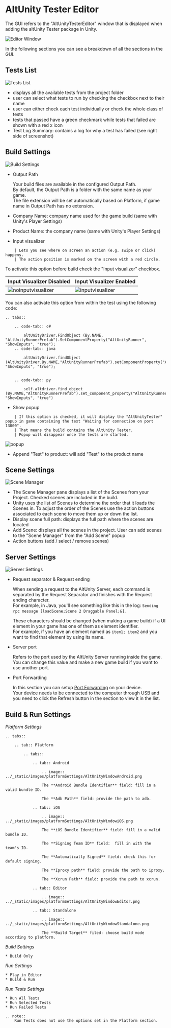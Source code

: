 # AltUnity Tester Editor

The GUI refers to the "AltUnityTesterEditor" window that is displayed when adding the altUnity Tester package in Unity.

![Editor Window](../_static/images/altUnityTesterWindow/EditorWindow.png)

In the following sections you can see a breakdown of all the sections in the GUI.

## Tests List

![Tests List](../_static/images/altUnityTesterWindow/TestsList.png)

* displays all the available tests from the project folder
* user can select what tests to run by checking the checkbox next to their name
* user can either check each test individually or check the whole class of tests
* tests that passed have a green checkmark while tests that failed are shown with a red x icon
* Test Log Summary: contains a log for why a test has failed (see right side of screenshot)

## Build Settings

![Build Settings](../_static/images/altUnityTesterWindow/BuildSettings.png)

* Output Path

    Your build files are available in the configured Output Path.  
    By default, the Output Path is a folder with the same name as your game.  
    The file extension will be set automatically based on Platform, if game name in Output Path has no extension.

* Company Name: company name used for the game build (same with Unity's Player Settings)
* Product Name: the company name (same with Unity's Player Settings)
* Input visualizer

```eval_rst
    | Lets you see where on screen an action (e.g. swipe or click) happens. 
    | The action position is marked on the screen with a red circle.
```
To activate this option before build check the "Input visualizer" checkbox.

|     Input Visualizer Disabled     |     Input Visualizer Enabled    |
| ---------------------------------- | ----------------------------- | 
|   ![noinputvisualizer](../_static/images/noinpv.gif)   |   ![inputvisualizer](../_static/images/inpv.gif)  |

You can also activate this option from within the test using the following code:

```eval_rst
.. tabs::

    .. code-tab:: c#

        altUnityDriver.FindObject (By.NAME, "AltUnityRunnerPrefab").SetComponentProperty("AltUnityRunner", "ShowInputs", "true");
    .. code-tab:: java

        altUnityDriver.findObject (AltUnityDriver.By.NAME,"AltUnityRunnerPrefab").setComponentProperty("AltUnityRunner", "ShowInputs", "true");


    .. code-tab:: py

        self.altdriver.find_object (By.NAME,"AltUnityRunnerPrefab").set_component_property("AltUnityRunner", "ShowInputs", "true")
```

* Show popup

```eval_rst
    | If this option is checked, it will display the "AltUnityTester" popup in game containing the text "Waiting for connection on port 13000". 
    | That means the build contains the AltUnity Tester. 
    | Popup will disappear once the tests are started.
```

![popup](../_static/images/AltUnityTesterPopup.png)

* Append "Test" to product: will add "Test" to the product name

## Scene Settings

![Scene Manager](../_static/images/altUnityTesterWindow/SceneManager.png)

* The Scene Manager pane displays a list of the Scenes from your Project. Checked scenes are included in the build.
* Unity uses the list of Scenes to determine the order that it loads the Scenes in. To adjust the order of the Scenes use the action buttons associated to each scene to move them up or down the list.
* Display scene full path: displays the full path where the scenes are located
* Add Scene: displays all the scenes in the project. User can add scenes to the "Scene Manager" from the "Add Scene" popup
* Action buttons (add / select / remove scenes)



## Server Settings

![Server Settings](../_static/images/altUnityTesterWindow/ServerSettings.png)

* Request separator & Request ending

    When sending a request to the AltUnity Server, each command is separated by the Request Separator and finishes with the Request ending character.  
        For example, in Java, you'll see something like this in the log: `Sending rpc message [loadScene;Scene 2 Draggable Panel;&]`.

    These characters should be changed (when making a game build) if a UI element in your game has one of them as element identifier.  
    For example, if you have an element named as `item1; item2` and you want to find that element by using its name.

* Server port

    Refers to the port used by the AltUnity Server running inside the game.  
    You can change this value and make a new game build if you want to use another port.

* Port Forwarding
    
    In this section you can setup [Port Forwarding](advanced-usage.html#what-is-port-forwarding-and-when-to-use-it) on your device.  
    Your device needs to be connected to the computer through USB and you need to click the Refresh button in the section to view it in the list.

## Build & Run Settings

*Platform Settings*

```eval_rst
.. tabs::

    .. tab:: Platform

        .. tabs::

            .. tab:: Android

                .. image:: ../_static/images/platformSettings/AltUnityWindowAndroid.png

                The **Android Bundle Identifier** field: fill in a valid bundle ID.

                The **Adb Path** field: provide the path to adb.

            .. tab:: iOS

                .. image:: ../_static/images/platformSettings/AltUnityWindowiOS.png

                The **iOS Bundle Identifier** field: fill in a valid bundle ID.

                The **Signing Team ID** field:  fill in with the team's ID.

                The **Automatically Signed** field: check this for default signing.

                The **Iproxy path** field: provide the path to iproxy.

                The **Xcrun Path** field: provide the path to xcrun.

            .. tab:: Editor

                .. image:: ../_static/images/platformSettings/AltUnityWindowEditor.png

            .. tab:: Standalone

                .. image:: ../_static/images/platformSettings/AltUnityWindowStandalone.png

                The **Build Target** filed: choose build mode according to platform.

```

*Build Settings*

    * Build Only

*Run Settings*

    * Play in Editor
    * Build & Run 

*Run Tests Settings*

    * Run All Tests
    * Run Selected Tests
    * Run Failed Tests 

```eval_rst
.. note::
    Run Tests does not use the options set in the Platform section.
```
